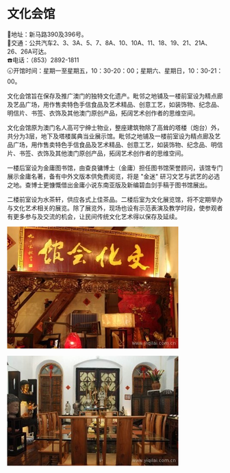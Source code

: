# 文化会馆  
📌地址：新马路390及396号。   
🚌交通：公共汽车2、3、3A、5、7、8A、10、10A、11、18、19、21、21A、26、26A可达。   
☎️电话：（853）2892-1811  
🕣开馆时间：星期一至星期五，10：30-20：00；星期六、星期日，10：30-21：00。   
  
文化会馆旨在保存及推广澳门的独特文化遗产。毗邻之地铺及一楼前室设为精点廊及艺品广场，用作售卖特色手信食品及艺术精品、创意工艺，如装饰物、纪念品、明信片、书签、衣饰及其他澳门原创产品，拓阔艺术创作者的思维空间。   
  
文化会馆原为澳门名人高可宁绅士物业，整座建筑物除了高耸的塔楼（炮台）外，共分为3层，地下及塔楼属典当业展示馆。毗邻之地铺及一楼前室设为精点廊及艺品广场，用作售卖特色手信食品及艺术精品、创意工艺，如装饰物、纪念品、明信片、书签、衣饰及其他澳门原创产品，拓阔艺术创作者的思维空间。   
  
一楼后室设为金庸图书馆，由查良镛博士（金庸）担任图书馆荣誉顾问，该馆专门展示金庸名著，备有中外文版本供免费阅览，将是 "金迷" 研习文艺与武艺的必选之地。查博士更慷慨借出金庸小说东南亚版及新编碧血剑手稿于图书馆展出。   
  
二楼前室设为水茶轩，供应各式上佳茶品。二楼后室为文化展览馆，将不定期举办与文化艺术相关的展览。除了展览外，现场也设有示范表演及教学时段，使参观者有更多参与及交流的机会，让民间传统文化艺术得以保存及延续。   
  
![](https://raw.githubusercontent.com/szqq0512/Pic/main/img/202201212105210.png)  
  
![](https://raw.githubusercontent.com/szqq0512/Pic/main/img/202201212105209.png)  